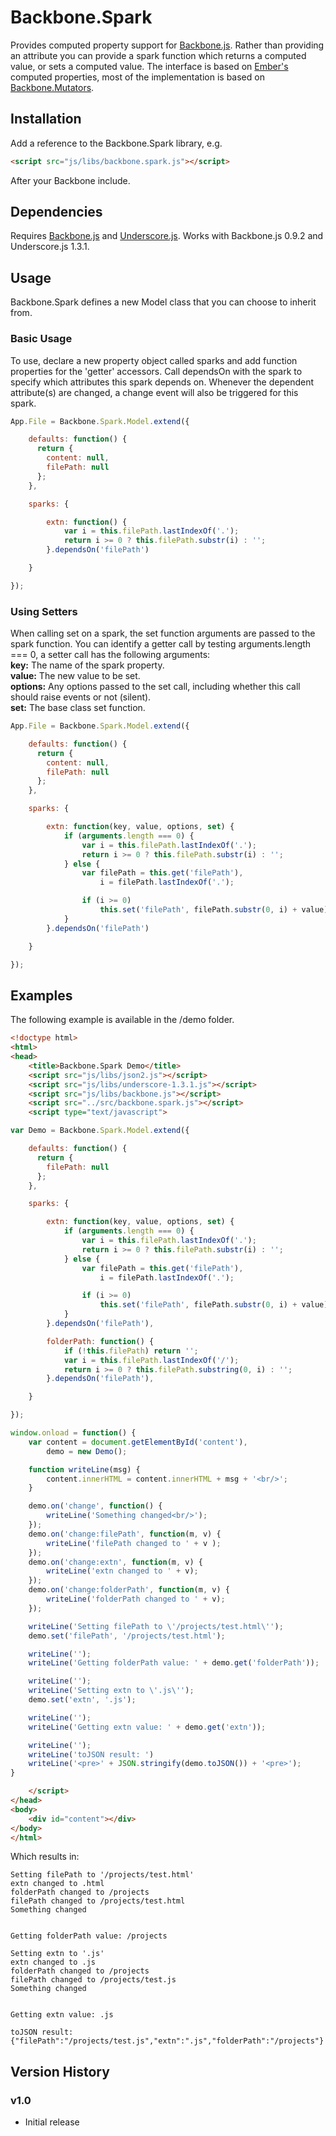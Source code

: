 Backbone.Spark
==============

Provides computed property support for [Backbone.js](http://backbonejs.org/). 
Rather than providing an attribute you can provide a spark function which returns a computed value, or sets a computed value.
The interface is based on [Ember's](http://emberjs.com/) computed properties, most of the implementation is based on [Backbone.Mutators](https://github.com/asciidisco/Backbone.Mutators). 

Installation
------------

Add a reference to the Backbone.Spark library, e.g. 
```html
<script src="js/libs/backbone.spark.js"></script>
```
After your Backbone include.

Dependencies
------------

Requires [Backbone.js](http://backbonejs.org/) and [Underscore.js](http://underscorejs.org/).
Works with Backbone.js 0.9.2 and Underscore.js 1.3.1.

Usage
-----

Backbone.Spark defines a new Model class that you can choose to inherit from.

### Basic Usage
To use, declare a new property object called sparks and add function properties for the
'getter' accessors. 
Call dependsOn with the spark to specify which attributes this spark depends on. Whenever
the dependent attribute(s) are changed, a change event will also be triggered for this spark.

```javascript
App.File = Backbone.Spark.Model.extend({

    defaults: function() {
      return {
        content: null,
        filePath: null
      };
    },

    sparks: {

        extn: function() {
            var i = this.filePath.lastIndexOf('.');
            return i >= 0 ? this.filePath.substr(i) : '';
        }.dependsOn('filePath')

    }

});
```

### Using Setters
When calling set on a spark, the set function arguments are passed to the spark function.
You can identify a getter call by testing arguments.length === 0, a setter call has the following arguments:  
**key:** The name of the spark property.  
**value:** The new value to be set.  
**options:** Any options passed to the set call, including whether this call should raise events or not (silent).  
**set:** The base class set function.  

```javascript
App.File = Backbone.Spark.Model.extend({

    defaults: function() {
      return {
        content: null,
        filePath: null
      };
    },

    sparks: {

        extn: function(key, value, options, set) {
            if (arguments.length === 0) {
                var i = this.filePath.lastIndexOf('.');
                return i >= 0 ? this.filePath.substr(i) : '';
            } else {
                var filePath = this.get('filePath'),
                    i = filePath.lastIndexOf('.');

                if (i >= 0)
                    this.set('filePath', filePath.substr(0, i) + value);
            }
        }.dependsOn('filePath')

    }

});
```

Examples
--------

The following example is available in the /demo folder.

```html
<!doctype html>
<html>
<head>
    <title>Backbone.Spark Demo</title>  
    <script src="js/libs/json2.js"></script>
    <script src="js/libs/underscore-1.3.1.js"></script>
    <script src="js/libs/backbone.js"></script>
    <script src="../src/backbone.spark.js"></script>
    <script type="text/javascript">

var Demo = Backbone.Spark.Model.extend({

    defaults: function() {
      return {
        filePath: null
      };
    },

    sparks: {

        extn: function(key, value, options, set) {
            if (arguments.length === 0) {
                var i = this.filePath.lastIndexOf('.');
                return i >= 0 ? this.filePath.substr(i) : '';
            } else {
                var filePath = this.get('filePath'),
                    i = filePath.lastIndexOf('.');

                if (i >= 0)
                    this.set('filePath', filePath.substr(0, i) + value);
            }
        }.dependsOn('filePath'),

        folderPath: function() {
            if (!this.filePath) return '';
            var i = this.filePath.lastIndexOf('/');
            return i >= 0 ? this.filePath.substring(0, i) : ''; 
        }.dependsOn('filePath'),

    }

});

window.onload = function() {
    var content = document.getElementById('content'),
        demo = new Demo();

    function writeLine(msg) {
        content.innerHTML = content.innerHTML + msg + '<br/>';
    }

    demo.on('change', function() { 
        writeLine('Something changed<br/>'); 
    });
    demo.on('change:filePath', function(m, v) { 
        writeLine('filePath changed to ' + v ); 
    });
    demo.on('change:extn', function(m, v) { 
        writeLine('extn changed to ' + v); 
    });
    demo.on('change:folderPath', function(m, v) { 
        writeLine('folderPath changed to ' + v); 
    });

    writeLine('Setting filePath to \'/projects/test.html\'');
    demo.set('filePath', '/projects/test.html');

    writeLine('');
    writeLine('Getting folderPath value: ' + demo.get('folderPath'));

    writeLine('');
    writeLine('Setting extn to \'.js\'');
    demo.set('extn', '.js');

    writeLine('');
    writeLine('Getting extn value: ' + demo.get('extn'));

    writeLine('');
    writeLine('toJSON result: ')
    writeLine('<pre>' + JSON.stringify(demo.toJSON()) + '<pre>');
}

    </script>
</head>
<body>
    <div id="content"></div>
</body>
</html>
```

Which results in:

```text
Setting filePath to '/projects/test.html'
extn changed to .html
folderPath changed to /projects
filePath changed to /projects/test.html
Something changed


Getting folderPath value: /projects

Setting extn to '.js'
extn changed to .js
folderPath changed to /projects
filePath changed to /projects/test.js
Something changed


Getting extn value: .js

toJSON result: 
{"filePath":"/projects/test.js","extn":".js","folderPath":"/projects"}
```

Version History
---------------

### v1.0
* Initial release
